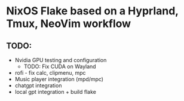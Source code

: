 # NixOS Flake based on a Hyprland, Tmux, NeoVim workflow

## TODO:

- Nvidia GPU testing and configuration
  - TODO: Fix CUDA on Wayland
- rofi - fix calc, clipmenu, mpc
- Music player integration (mpd/mpc)
- chatgpt integration
- local gpt integration + build flake
